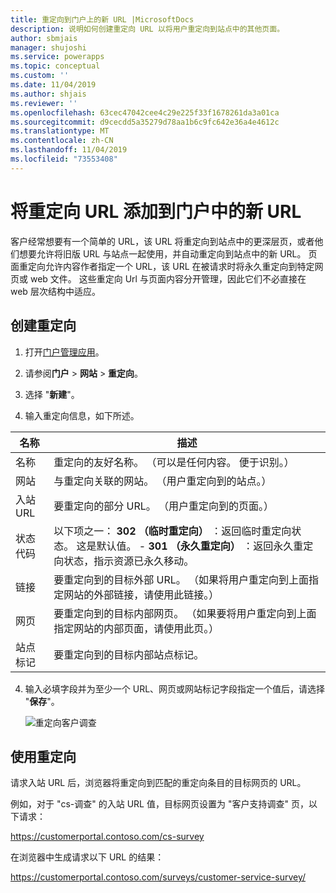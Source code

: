 ```yaml
---
title: 重定向到门户上的新 URL |MicrosoftDocs
description: 说明如何创建重定向 URL 以将用户重定向到站点中的其他页面。
author: sbmjais
manager: shujoshi
ms.service: powerapps
ms.topic: conceptual
ms.custom: ''
ms.date: 11/04/2019
ms.author: shjais
ms.reviewer: ''
ms.openlocfilehash: 63cec47042cee4c29e225f33f1678261da3a01ca
ms.sourcegitcommit: d9cecdd5a35279d78aa1b6c9fc642e36a4e4612c
ms.translationtype: MT
ms.contentlocale: zh-CN
ms.lasthandoff: 11/04/2019
ms.locfileid: "73553408"
---
```

# <a name="add-a-redirect-url-to-a-new-url-on-a-portal"></a>将重定向 URL 添加到门户中的新 URL

客户经常想要有一个简单的 URL，该 URL 将重定向到站点中的更深层页，或者他们想要允许将旧版 URL 与站点一起使用，并自动重定向到站点中的新 URL。 页面重定向允许内容作者指定一个 URL，该 URL 在被请求时将永久重定向到特定网页或 web 文件。 这些重定向 Url 与页面内容分开管理，因此它们不必直接在 web 层次结构中适应。

## <a name="create-a-redirect"></a>创建重定向

1. 打开[门户管理应用](configure-portal.md)。

2. 请参阅**门户** > **网站** > **重定向**。

3. 选择 "**新建**"。

4. 输入重定向信息，如下所述。

| 名称        | 描述                                                                                                                                  |
|-------------|----------------------------------------------------------------------------------------------------------------------------------------------|
| 名称        | 重定向的友好名称。 （可以是任何内容。 便于识别。）                                                              |
| 网站     | 与重定向关联的网站。 （用户重定向到的站点。）                                                         |
| 入站 URL | 要重定向的部分 URL。 （用户重定向到的页面。）                                                            |
| 状态代码 | 以下项之一： **302 （临时重定向）** ：返回临时重定向状态。 这是默认值。                                               -   **301 （永久重定向）** ：返回永久重定向状态，指示资源已永久移动。                          |
| 链接         | 要重定向到的目标外部 URL。 （如果将用户重定向到上面指定网站的外部链接，请使用此链接。）                            |
| 网页    | 要重定向到的目标内部网页。 （如果要将用户重定向到上面指定网站的内部页面，请使用此页。） |
| 站点标记 | 要重定向到的目标内部站点标记。                                                                                           |

4. 输入必填字段并为至少一个 URL、网页或网站标记字段指定一个值后，请选择 "**保存**"。

    ![重定向客户调查](../media/redirect-customer-survey.png "重定向客户调查")  

## <a name="use-the-redirect"></a>使用重定向

请求入站 URL 后，浏览器将重定向到匹配的重定向条目的目标网页的 URL。

例如，对于 "cs-调查" 的入站 URL 值，目标网页设置为 "客户支持调查" 页，以下请求：

https://customerportal.contoso.com/cs-survey

在浏览器中生成请求以下 URL 的结果：

https://customerportal.contoso.com/surveys/customer-service-survey/

